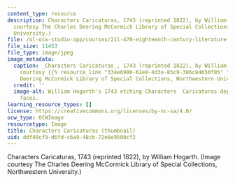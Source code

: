 ```yaml
---
content_type: resource
description: Characters Caricaturas, 1743 (reprinted 1822), by William Hogarth. (Image
  courtesy The Charles Deering McCormick Library of Special Collections, Northwestern
  University.)
file: /ol-ocw-studio-app/courses/21l-470-eighteenth-century-literature-versions-of-the-self-in-18th-c-britain-spring-2003/ddf40cf9d6fdc6a948cb72e6e9500cf2_21l-470s03-th.jpg
file_size: 11453
file_type: image/jpeg
image_metadata:
  caption: _Characters Caricaturas_, 1743 (reprinted 1822), by William Hogarth. (Image
    courtesy {{% resource_link "334e6906-61e9-4d3e-85c9-386c84650f05" "The Charles
    Deering McCormick Library of Special Collections, Northwestern University" %}}.)
  credit: ''
  image-alt: William Hogarth's 1743 etching Characters  Caricaturas depicting many
    faces.
learning_resource_types: []
license: https://creativecommons.org/licenses/by-nc-sa/4.0/
ocw_type: OCWImage
resourcetype: Image
title: Characters Caricaturas (thumbnail)
uid: ddf40cf9-d6fd-c6a9-48cb-72e6e9500cf2
---
```

Characters Caricaturas, 1743 (reprinted 1822), by William Hogarth. (Image courtesy The Charles Deering McCormick Library of Special Collections, Northwestern University.)